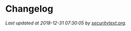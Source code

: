 # Changelog

_Last updated at 2018-12-31 07:30:05 by [securitytext.org](https://securitytext.org)._
